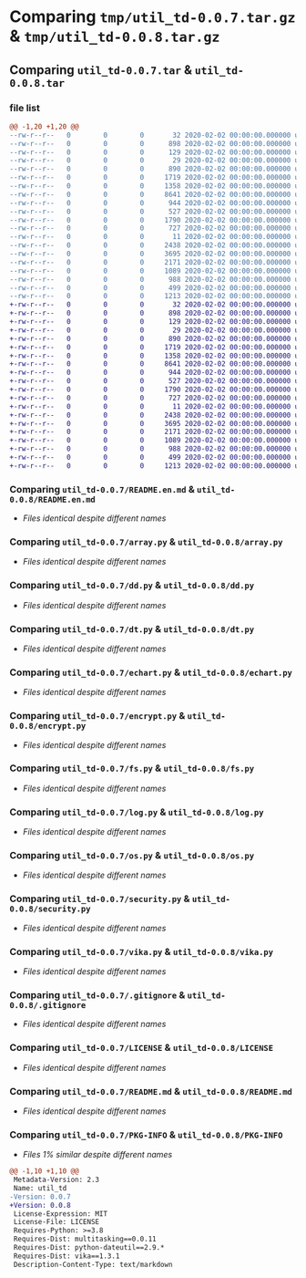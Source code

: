 # Comparing `tmp/util_td-0.0.7.tar.gz` & `tmp/util_td-0.0.8.tar.gz`

## Comparing `util_td-0.0.7.tar` & `util_td-0.0.8.tar`

### file list

```diff
@@ -1,20 +1,20 @@
--rw-r--r--   0        0        0       32 2020-02-02 00:00:00.000000 util_td-0.0.7/.git
--rw-r--r--   0        0        0      898 2020-02-02 00:00:00.000000 util_td-0.0.7/README.en.md
--rw-r--r--   0        0        0      129 2020-02-02 00:00:00.000000 util_td-0.0.7/__about__.py
--rw-r--r--   0        0        0       29 2020-02-02 00:00:00.000000 util_td-0.0.7/__init__.py
--rw-r--r--   0        0        0      890 2020-02-02 00:00:00.000000 util_td-0.0.7/array.py
--rw-r--r--   0        0        0     1719 2020-02-02 00:00:00.000000 util_td-0.0.7/dd.py
--rw-r--r--   0        0        0     1358 2020-02-02 00:00:00.000000 util_td-0.0.7/dt.py
--rw-r--r--   0        0        0     8641 2020-02-02 00:00:00.000000 util_td-0.0.7/echart.py
--rw-r--r--   0        0        0      944 2020-02-02 00:00:00.000000 util_td-0.0.7/encrypt.py
--rw-r--r--   0        0        0      527 2020-02-02 00:00:00.000000 util_td-0.0.7/fs.py
--rw-r--r--   0        0        0     1790 2020-02-02 00:00:00.000000 util_td-0.0.7/log.py
--rw-r--r--   0        0        0      727 2020-02-02 00:00:00.000000 util_td-0.0.7/os.py
--rw-r--r--   0        0        0       11 2020-02-02 00:00:00.000000 util_td-0.0.7/requirements.txt
--rw-r--r--   0        0        0     2438 2020-02-02 00:00:00.000000 util_td-0.0.7/security.py
--rw-r--r--   0        0        0     3695 2020-02-02 00:00:00.000000 util_td-0.0.7/vika.py
--rw-r--r--   0        0        0     2171 2020-02-02 00:00:00.000000 util_td-0.0.7/.gitignore
--rw-r--r--   0        0        0     1089 2020-02-02 00:00:00.000000 util_td-0.0.7/LICENSE
--rw-r--r--   0        0        0      988 2020-02-02 00:00:00.000000 util_td-0.0.7/README.md
--rw-r--r--   0        0        0      499 2020-02-02 00:00:00.000000 util_td-0.0.7/pyproject.toml
--rw-r--r--   0        0        0     1213 2020-02-02 00:00:00.000000 util_td-0.0.7/PKG-INFO
+-rw-r--r--   0        0        0       32 2020-02-02 00:00:00.000000 util_td-0.0.8/.git
+-rw-r--r--   0        0        0      898 2020-02-02 00:00:00.000000 util_td-0.0.8/README.en.md
+-rw-r--r--   0        0        0      129 2020-02-02 00:00:00.000000 util_td-0.0.8/__about__.py
+-rw-r--r--   0        0        0       29 2020-02-02 00:00:00.000000 util_td-0.0.8/__init__.py
+-rw-r--r--   0        0        0      890 2020-02-02 00:00:00.000000 util_td-0.0.8/array.py
+-rw-r--r--   0        0        0     1719 2020-02-02 00:00:00.000000 util_td-0.0.8/dd.py
+-rw-r--r--   0        0        0     1358 2020-02-02 00:00:00.000000 util_td-0.0.8/dt.py
+-rw-r--r--   0        0        0     8641 2020-02-02 00:00:00.000000 util_td-0.0.8/echart.py
+-rw-r--r--   0        0        0      944 2020-02-02 00:00:00.000000 util_td-0.0.8/encrypt.py
+-rw-r--r--   0        0        0      527 2020-02-02 00:00:00.000000 util_td-0.0.8/fs.py
+-rw-r--r--   0        0        0     1790 2020-02-02 00:00:00.000000 util_td-0.0.8/log.py
+-rw-r--r--   0        0        0      727 2020-02-02 00:00:00.000000 util_td-0.0.8/os.py
+-rw-r--r--   0        0        0       11 2020-02-02 00:00:00.000000 util_td-0.0.8/requirements.txt
+-rw-r--r--   0        0        0     2438 2020-02-02 00:00:00.000000 util_td-0.0.8/security.py
+-rw-r--r--   0        0        0     3695 2020-02-02 00:00:00.000000 util_td-0.0.8/vika.py
+-rw-r--r--   0        0        0     2171 2020-02-02 00:00:00.000000 util_td-0.0.8/.gitignore
+-rw-r--r--   0        0        0     1089 2020-02-02 00:00:00.000000 util_td-0.0.8/LICENSE
+-rw-r--r--   0        0        0      988 2020-02-02 00:00:00.000000 util_td-0.0.8/README.md
+-rw-r--r--   0        0        0      499 2020-02-02 00:00:00.000000 util_td-0.0.8/pyproject.toml
+-rw-r--r--   0        0        0     1213 2020-02-02 00:00:00.000000 util_td-0.0.8/PKG-INFO
```

### Comparing `util_td-0.0.7/README.en.md` & `util_td-0.0.8/README.en.md`

 * *Files identical despite different names*

### Comparing `util_td-0.0.7/array.py` & `util_td-0.0.8/array.py`

 * *Files identical despite different names*

### Comparing `util_td-0.0.7/dd.py` & `util_td-0.0.8/dd.py`

 * *Files identical despite different names*

### Comparing `util_td-0.0.7/dt.py` & `util_td-0.0.8/dt.py`

 * *Files identical despite different names*

### Comparing `util_td-0.0.7/echart.py` & `util_td-0.0.8/echart.py`

 * *Files identical despite different names*

### Comparing `util_td-0.0.7/encrypt.py` & `util_td-0.0.8/encrypt.py`

 * *Files identical despite different names*

### Comparing `util_td-0.0.7/fs.py` & `util_td-0.0.8/fs.py`

 * *Files identical despite different names*

### Comparing `util_td-0.0.7/log.py` & `util_td-0.0.8/log.py`

 * *Files identical despite different names*

### Comparing `util_td-0.0.7/os.py` & `util_td-0.0.8/os.py`

 * *Files identical despite different names*

### Comparing `util_td-0.0.7/security.py` & `util_td-0.0.8/security.py`

 * *Files identical despite different names*

### Comparing `util_td-0.0.7/vika.py` & `util_td-0.0.8/vika.py`

 * *Files identical despite different names*

### Comparing `util_td-0.0.7/.gitignore` & `util_td-0.0.8/.gitignore`

 * *Files identical despite different names*

### Comparing `util_td-0.0.7/LICENSE` & `util_td-0.0.8/LICENSE`

 * *Files identical despite different names*

### Comparing `util_td-0.0.7/README.md` & `util_td-0.0.8/README.md`

 * *Files identical despite different names*

### Comparing `util_td-0.0.7/PKG-INFO` & `util_td-0.0.8/PKG-INFO`

 * *Files 1% similar despite different names*

```diff
@@ -1,10 +1,10 @@
 Metadata-Version: 2.3
 Name: util_td
-Version: 0.0.7
+Version: 0.0.8
 License-Expression: MIT
 License-File: LICENSE
 Requires-Python: >=3.8
 Requires-Dist: multitasking==0.0.11
 Requires-Dist: python-dateutil==2.9.*
 Requires-Dist: vika==1.3.1
 Description-Content-Type: text/markdown
```

